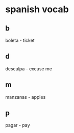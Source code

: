 # spanish vocab

## b

boleta - ticket

## d

desculpa - excuse me

## m

manzanas - apples

## p

pagar - pay